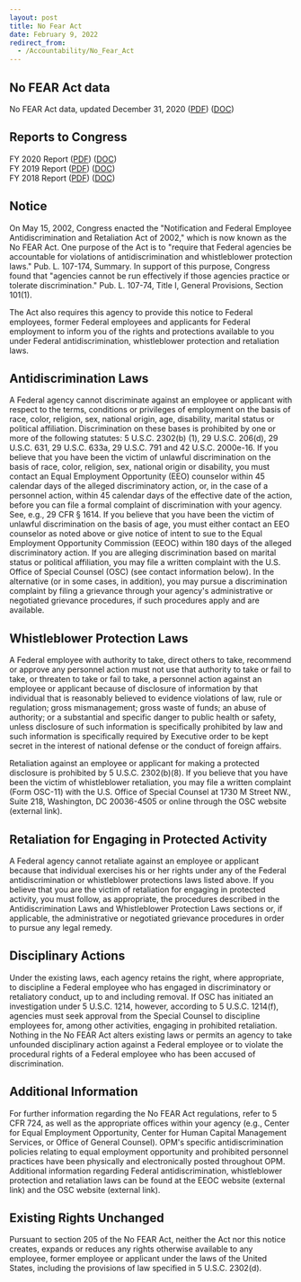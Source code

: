 ```yaml
---
layout: post
title: No Fear Act
date: February 9, 2022
redirect_from:
  - /Accountability/No_Fear_Act
---
```

## No FEAR Act data

No FEAR Act data, updated December 31, 2020 ([PDF](https://ncd.gov/sites/default/files/Documents/National%20Council%20on%20Disability%20No%20Fear%20Act%20Data%20FY2020.pdf)) ([DOC](https://ncd.gov/sites/default/files/Documents/National%20Council%20on%20Disability%20No%20Fear%20Act%20Data%20FY2020.docx))

## Reports to Congress

FY 2020 Report ([PDF](https://ncd.gov/sites/default/files/Documents/National%20Council%20on%20Disability%20No%20Fear%20Act%20Report%20FY20.pdf)) ([DOC](https://ncd.gov/sites/default/files/Documents/National%20Council%20on%20Disability%20No%20Fear%20Act%20Report%20FY2019.docx))\
FY 2019 Report ([PDF](https://ncd.gov/sites/default/files/Documents/National%20Council%20on%20Disability%20No%20Fear%20Act%20Report%20FY2019.pdf)) ([DOC](https://ncd.gov/sites/default/files/Documents/National%20Council%20on%20Disability%20No%20Fear%20Act%20Report%20FY2019.docx))\
FY 2018 Report ([PDF](https://ncd.gov/sites/default/files/National%20Council%20on%20Disability%20No%20Fear%20Act%20Report%20FY2018.pdf)) ([DOC](https://ncd.gov/sites/default/files/National%20Council%20on%20Disability%20No%20Fear%20Act%20Report%20FY2018.docx))

## **Notice**

On May 15, 2002, Congress enacted the "Notification and Federal Employee Antidiscrimination and Retaliation Act of 2002," which is now known as the No FEAR Act. One purpose of the Act is to "require that Federal agencies be accountable for violations of antidiscrimination and whistleblower protection laws." Pub. L. 107-174, Summary. In support of this purpose, Congress found that "agencies cannot be run effectively if those agencies practice or tolerate discrimination." Pub. L. 107-74, Title I, General Provisions, Section 101(1).

The Act also requires this agency to provide this notice to Federal employees, former Federal employees and applicants for Federal employment to inform you of the rights and protections available to you under Federal antidiscrimination, whistleblower protection and retaliation laws.

## **Antidiscrimination Laws**

A Federal agency cannot discriminate against an employee or applicant with respect to the terms, conditions or privileges of employment on the basis of race, color, religion, sex, national origin, age, disability, marital status or political affiliation. Discrimination on these bases is prohibited by one or more of the following statutes: 5 U.S.C. 2302(b) (1), 29 U.S.C. 206(d), 29 U.S.C. 631, 29 U.S.C. 633a, 29 U.S.C. 791 and 42 U.S.C. 2000e-16. If you believe that you have been the victim of unlawful discrimination on the basis of race, color, religion, sex, national origin or disability, you must contact an Equal Employment Opportunity (EEO) counselor within 45 calendar days of the alleged discriminatory action, or, in the case of a personnel action, within 45 calendar days of the effective date of the action, before you can file a formal complaint of discrimination with your agency. See, e.g., 29 CFR § 1614. If you believe that you have been the victim of unlawful discrimination on the basis of age, you must either contact an EEO counselor as noted above or give notice of intent to sue to the Equal Employment Opportunity Commission (EEOC) within 180 days of the alleged discriminatory action. If you are alleging discrimination based on marital status or political affiliation, you may file a written complaint with the U.S. Office of Special Counsel (OSC) (see contact information below). In the alternative (or in some cases, in addition), you may pursue a discrimination complaint by filing a grievance through your agency's administrative or negotiated grievance procedures, if such procedures apply and are available.

## **Whistleblower Protection Laws**

A Federal employee with authority to take, direct others to take, recommend or approve any personnel action must not use that authority to take or fail to take, or threaten to take or fail to take, a personnel action against an employee or applicant because of disclosure of information by that individual that is reasonably believed to evidence violations of law, rule or regulation; gross mismanagement; gross waste of funds; an abuse of authority; or a substantial and specific danger to public health or safety, unless disclosure of such information is specifically prohibited by law and such information is specifically required by Executive order to be kept secret in the interest of national defense or the conduct of foreign affairs.

Retaliation against an employee or applicant for making a protected disclosure is prohibited by 5 U.S.C. 2302(b)(8). If you believe that you have been the victim of whistleblower retaliation, you may file a written complaint (Form OSC-11) with the U.S. Office of Special Counsel at 1730 M Street NW., Suite 218, Washington, DC 20036-4505 or online through the OSC website (external link).

## **Retaliation for Engaging in Protected Activity**

A Federal agency cannot retaliate against an employee or applicant because that individual exercises his or her rights under any of the Federal antidiscrimination or whistleblower protections laws listed above. If you believe that you are the victim of retaliation for engaging in protected activity, you must follow, as appropriate, the procedures described in the Antidiscrimination Laws and Whistleblower Protection Laws sections or, if applicable, the administrative or negotiated grievance procedures in order to pursue any legal remedy.

## **Disciplinary Actions**

Under the existing laws, each agency retains the right, where appropriate, to discipline a Federal employee who has engaged in discriminatory or retaliatory conduct, up to and including removal. If OSC has initiated an investigation under 5 U.S.C. 1214, however, according to 5 U.S.C. 1214(f), agencies must seek approval from the Special Counsel to discipline employees for, among other activities, engaging in prohibited retaliation. Nothing in the No FEAR Act alters existing laws or permits an agency to take unfounded disciplinary action against a Federal employee or to violate the procedural rights of a Federal employee who has been accused of discrimination.

## **Additional Information**

For further information regarding the No FEAR Act regulations, refer to 5 CFR 724, as well as the appropriate offices within your agency (e.g., Center for Equal Employment Opportunity, Center for Human Capital Management Services, or Office of General Counsel). OPM's specific antidiscrimination policies relating to equal employment opportunity and prohibited personnel practices have been physically and electronically posted throughout OPM. Additional information regarding Federal antidiscrimination, whistleblower protection and retaliation laws can be found at the EEOC website (external link) and the OSC website (external link).

## **Existing Rights Unchanged**

Pursuant to section 205 of the No FEAR Act, neither the Act nor this notice creates, expands or reduces any rights otherwise available to any employee, former employee or applicant under the laws of the United States, including the provisions of law specified in 5 U.S.C. 2302(d).
